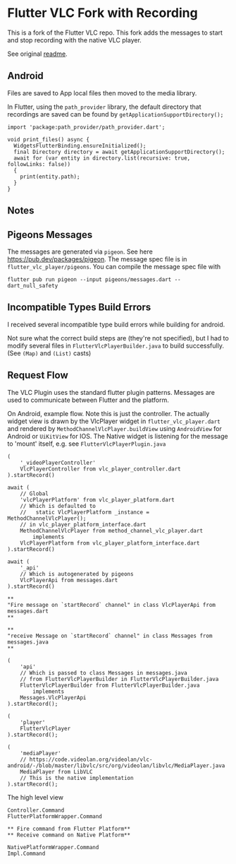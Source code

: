 # Flutter VLC Fork with Recording

This is a fork of the Flutter VLC repo. This fork adds the messages to start and stop recording with the native VLC player.

See original [readme](./main-README.md).

## Android

Files are saved to App local files then moved to the media library.

In Flutter, using the `path_provider` library, the default directory that recordings are saved can be found by `getApplicationSupportDirectory();`

```
import 'package:path_provider/path_provider.dart';

void print_files() async {
  WidgetsFlutterBinding.ensureInitialized();
  final Directory directory = await getApplicationSupportDirectory();
  await for (var entity in directory.list(recursive: true, followLinks: false)) 
  {
    print(entity.path);
  }
}
```

## Notes

## Pigeons Messages

The messages are generated via `pigeon`. See here https://pub.dev/packages/pigeon. The message spec file is in `flutter_vlc_player/pigeons`. You can compile the message spec file with 

```
flutter pub run pigeon --input pigeons/messages.dart --dart_null_safety
```

## Incompatible Types Build Errors

I received several incompatible type build errors while building for android.

Not sure what the correct build steps are (they're not specified), but I had to modify several files in `FlutterVlcPlayerBuilder.java` to build successfully. (See `(Map)` and `(List)` casts)

## Request Flow

The VLC Plugin uses the standard flutter plugin patterns. Messages are used to communicate between Flutter and the platform.

On Android, example flow. Note this is just the controller. The actually widget view is drawn by the VlcPlayer widget in `flutter_vlc_player.dart` and rendered by `MethodChannelVlcPlayer.buildView` using `AndroidView` for Android or `UiKitView` for IOS. The Native widget is listening for the message to 'mount' itself, e.g. see `FlutterVlcPlayerPlugin.java`

```
(
    '_videoPlayerController'
    VlcPlayerController from vlc_player_controller.dart
).startRecord()

await (
    // Global
    'vlcPlayerPlatform' from vlc_player_platform.dart 
    // Which is defaulted to
    //   static VlcPlayerPlatform _instance = MethodChannelVlcPlayer();
    // in vlc_player_platform_interface.dart
    MethodChannelVlcPlayer from method_channel_vlc_player.dart
        implements
    VlcPlayerPlatform from vlc_player_platform_interface.dart
).startRecord()

await (
    '_api'
    // Which is autogenerated by pigeons
    VlcPlayerApi from messages.dart
).startRecord()

** 
"Fire message on `startRecord` channel" in class VlcPlayerApi from messages.dart
**

**
"receive Message on `startRecord` channel" in class Messages from messages.java
**

(
    'api'
    // Which is passed to class Messages in messages.java 
    // from FlutterVlcPlayerBuilder in FlutterVlcPlayerBuilder.java
    FlutterVlcPlayerBuilder from FlutterVlcPlayerBuilder.java
        implements
    Messages.VlcPlayerApi
).startRecord();

(
    'player'
    FlutterVlcPlayer 
).startRecord();

(
    'mediaPlayer'
    // https://code.videolan.org/videolan/vlc-android/-/blob/master/libvlc/src/org/videolan/libvlc/MediaPlayer.java
    MediaPlayer from LibVLC 
    // This is the native implementation
).startRecord();
```

The high level view

```
Controller.Command
FlutterPlatformWrapper.Command

** Fire command from Flutter Platform**
** Receive command on Native Platform**

NativePlatformWrapper.Command
Impl.Command
```
